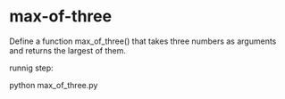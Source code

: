 max-of-three
============
Define a function max_of_three() that takes three numbers as arguments and returns the largest of them.


runnig step:

python max_of_three.py
